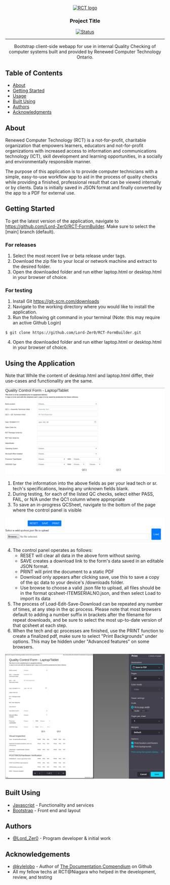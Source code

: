 <p align="center">
  <a href="" rel="noopener">
   <img width=600px height=200px src="https://rcto.wpengine.com/wp-content/uploads/2022/03/logo.png" alt="RCT logo"></a>
</p>

<h3 align="center">Project Title</h3>

<div align="center">

  [![Status](https://img.shields.io/badge/status-active-success.svg)]()
  

</div>

---

<p align="center">
    Bootstrap client-side webapp for use in internal Quality Checking of computer systems built and provided by Renewed Computer Technology Ontario.
</p>

## Table of Contents
- [About](#about)
- [Getting Started](#getting_started)
- [Usage](#usage)
- [Built Using](#built_using)
- [Authors](#authors)
- [Acknowledgments](#acknowledgement)

## About <a name="about"></a>

Renewed Computer Technology (RCT) is a not-for-profit, charitable organization that empowers learners, educators and not-for-profit organizations with increased access to information and communications technology (ICT), skill development and learning opportunities, in a socially and environmentally responsible manner.

The purpose of this application is to provide computer technicians with a simple, easy-to-use workflow app to aid in the process of quality checks while providing a finished, professional result that can be viewed internally or by clients. Data is initially saved in JSON format and finally converted by the app to a PDF for external use.

## Getting Started <a name="getting_started"></a>
To get the latest version of the application, navigate to https://github.com/Lord-Zer0/RCT-FormBuilder. Make sure to select the [main] branch (default).

### For releases
1. Select the most recent live or beta release under tags.
2. Download the zip file to your local or network machine and extract to the desired folder.
3. Open the downloaded folder and run either laptop.html or desktop.html in your browser of choice.

### For testing
1. Install Git https://git-scm.com/downloads
2. Navigate to the working directory where you would like to install the application.
3. Run the following git command in your terminal (Note: this may require an active Github Login)
```
$ git clone https://github.com/Lord-Zer0/RCT-FormBuilder.git
```
4. Open the downloaded folder and run either laptop.html or desktop.html in your browser of choice.


## Using the Application <a name="usage"></a>
Note that While the content of desktop.html and laptop.html differ, their use-cases and functionality are the same.

![QC Form Laptop Sheet](resource/QCform_laptop_screen1.png)

1. Enter the information into the above fields as per your lead tech or sr. tech's specifications, leaving any unknown fields blank.
2. During testing, for each of the listed QC checks, select either PASS, FAIL, or N/A under the QC1 column where appropriate
3. To save an in-progress QCSheet, navigate to the bottom of the page where the control panel is visible

![QC Control Panel](resource/QCform_control_panel.png)

4. The control panel operates as follows:
    - RESET will clear all data in the above form without saving.
    - SAVE creates a download link to the form's data saved in an editable JSON format. 
    - PRINT will print the document to a static PDF
    - Download only appears after clicking save, use this to save a copy of the qc data to your device's /downloads folder.
    - Use browse to choose a valid .json file to upload, all files should be in the format qcsheet-ITEMSERIALNO.json, and then select Load to import its data
5. The process of Load-Edit-Save-Download can be repeated any number of times, at any step in the qc process. Please note that most browsers default to adding a number suffix in brackets after the filename for repeat downloads, and be sure to select the most up-to-date version of that qcsheet at each step.
6. When the tech and qc processes are finished, use the PRINT function to create a finalized pdf, make sure to select "Print Backgrounds" under options. This may be hidden under "Advanced features" on some browsers. 

![Print to PDF](resource/Print_PDF.png)

## Built Using <a name="built_using"></a>
- [Javascript](https://www.javascript.com/) - Functionality and services
- [Bootstrap](https://getbootstrap.com/) - Front end and layout

## Authors <a name="authors"></a>
- [@Lord_Zer0](https://github.com/Lord-Zer0) - Program developer & initial work

## Acknowledgements <a name="acknowledgement">
- [@kylelobo](https://github.com/kylelobo) - Author of [The Documentation Compendium](https://github.com/kylelobo/The-Documentation-Compendium/tree/master) on Github
- All my fellow techs at RCT@Niagara who helped in the development, review, and testing
